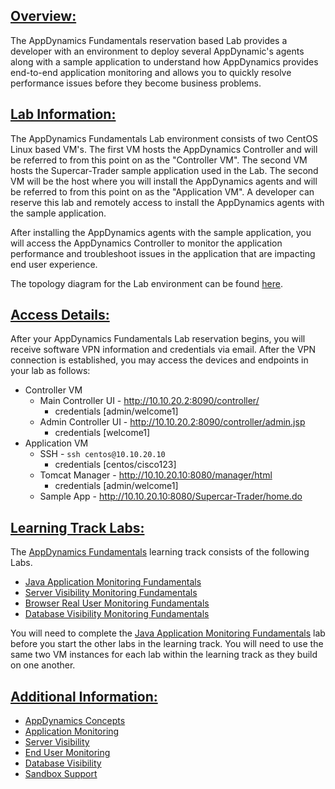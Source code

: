 
## <ins>Overview:</ins>

The AppDynamics Fundamentals reservation based Lab provides a developer with an environment to deploy several AppDynamic's agents along with a sample application to understand how AppDynamics provides end-to-end application monitoring and allows you to quickly resolve performance issues before they become business problems.


## <ins>Lab Information:</ins>

The AppDynamics Fundamentals Lab environment consists of two CentOS Linux based VM's.  The first VM hosts the AppDynamics Controller and will be referred to from this point on as the "Controller VM".  The second VM hosts the Supercar-Trader sample application used in the Lab.  The second VM will be the host where you will install the AppDynamics agents and will be referred to from this point on as the "Application VM". A developer can reserve this lab and remotely access to install the AppDynamics agents with the sample application.

After installing the AppDynamics agents with the sample application, you will access the AppDynamics Controller to monitor the application performance and troubleshoot issues in the application that are impacting end user experience.

The topology diagram for the Lab environment can be found [here](https://github.com/Appdynamics/DevNet-Labs/blob/master/labs/lab-sandbox-topology.png).

## <ins>Access Details:</ins>

After your AppDynamics Fundamentals Lab reservation begins, you will receive software VPN information and credentials via email.  After the VPN connection is established, you may access the devices and endpoints in your lab as follows:

- Controller VM
  - Main Controller UI - http://10.10.20.2:8090/controller/
    - credentials [admin/welcome1]
  - Admin Controller UI - http://10.10.20.2:8090/controller/admin.jsp
    - credentials [welcome1]
- Application VM
  - SSH - ```ssh centos@10.10.20.10```
    - credentials [centos/cisco123]
  - Tomcat Manager - http://10.10.20.10:8080/manager/html
    - credentials [admin/welcome1]
  - Sample App - http://10.10.20.10:8080/Supercar-Trader/home.do


## <ins>Learning Track Labs:</ins>

The [AppDynamics Fundamentals](https://developer.cisco.com/learning/tracks/appd-fundamentals) learning track consists of the following Labs.

- [Java Application Monitoring Fundamentals](https://developer.cisco.com/learning/lab/fnd-01-appd-apm-java/step/1)
- [Server Visibility Monitoring Fundamentals](https://developer.cisco.com/learning/lab/fnd-02-appd-svm/step/1)
- [Browser Real User Monitoring Fundamentals](https://developer.cisco.com/learning/lab/fnd-03-appd-brum/step/1)
- [Database Visibility Monitoring Fundamentals](https://developer.cisco.com/learning/lab/fnd-04-appd-dbmon/step/1)

You will need to complete the [Java Application Monitoring Fundamentals](https://developer.cisco.com/learning/lab/fnd-01-appd-apm-java/step/1) lab before you start the other labs in the learning track.  You will need to use the same two VM instances for each lab within the learning track as they build on one another. 

## <ins>Additional Information:</ins>

 - [AppDynamics Concepts](https://docs.appdynamics.com/display/latest/AppDynamics+Concepts)
 - [Application Monitoring](https://docs.appdynamics.com/display/latest/Application+Monitoring)
 - [Server Visibility](https://docs.appdynamics.com/display/latest/Server+Visibility)
 - [End User Monitoring](https://docs.appdynamics.com/display/latest/End+User+Monitoring)
 - [Database Visibility](https://docs.appdynamics.com/display/latest/Database+Visibility)
 - [Sandbox Support](https://communities.cisco.com/community/developer/sandbox)

